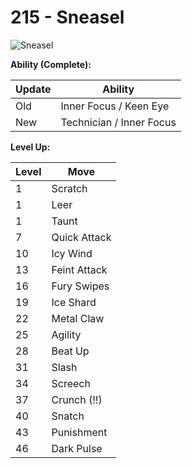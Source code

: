 # 215 - Sneasel
![][215]

**Ability (Complete):**

Update | Ability
---    | ---
Old    | Inner Focus / Keen Eye
New    | Technician / Inner Focus

**Level Up:**

Level | Move
---   | ---
  1   | Scratch
  1   | Leer
  1   | Taunt
  7   | Quick Attack
 10   | Icy Wind
 13   | Feint Attack
 16   | Fury Swipes
 19   | Ice Shard
 22   | Metal Claw
 25   | Agility
 28   | Beat Up
 31   | Slash
 34   | Screech
 37   | Crunch (!!)
 40   | Snatch
 43   | Punishment
 46   | Dark Pulse



[215]: https://raw.githubusercontent.com/PokeAPI/sprites/master/sprites/pokemon/215.png "Sneasel"

